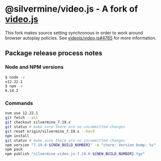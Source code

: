 # @silvermine/video.js - A fork of [video.js][vjs]

This fork makes source setting synchronous in order to work around browser autoplay
policies. See [videojs/video.js#4765][src-setting-issue] for more information.

## Package release process notes

### Node and NPM versions

```bash
$ node -v
v12.22.1
$ npm -v
6.14.2
```

### Commands

```bash
nvm use 12.22.1
git fetch --all
git checkout silvermine_7.19.x
git status # make sure there are no uncommitted changes
git reset origin/silvermine_7.19.x --hard
npm install
git status # make sure there are no uncommitted changes
npm version "7.19.0-${NEW_BUILD_NUMBER}" -m "chore: Version bump: %s"
npm pack
npm publish "silvermine-video.js-7.19.0-${NEW_BUILD_NUMBER}.tgz"
```

[vjs]: https://github.com/videojs/video.js

[src-setting-issue]: https://github.com/videojs/video.js/issues/4765
